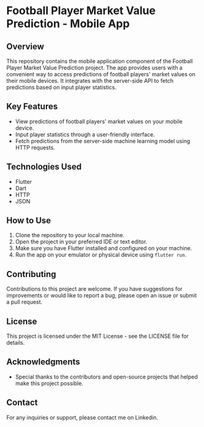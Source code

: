 # Football Player Market Value Prediction - Mobile App

## Overview
This repository contains the mobile application component of the Football Player Market Value Prediction project. The app provides users with a convenient way to access predictions of football players' market values on their mobile devices. It integrates with the server-side API to fetch predictions based on input player statistics.

## Key Features
- View predictions of football players' market values on your mobile device.
- Input player statistics through a user-friendly interface.
- Fetch predictions from the server-side machine learning model using HTTP requests.

## Technologies Used
- Flutter
- Dart
- HTTP
- JSON

## How to Use
1. Clone the repository to your local machine.
2. Open the project in your preferred IDE or text editor.
3. Make sure you have Flutter installed and configured on your machine.
4. Run the app on your emulator or physical device using `flutter run`.

## Contributing
Contributions to this project are welcome. If you have suggestions for improvements or would like to report a bug, please open an issue or submit a pull request.

## License
This project is licensed under the MIT License - see the LICENSE file for details.

## Acknowledgments
- Special thanks to the contributors and open-source projects that helped make this project possible.

## Contact
For any inquiries or support, please contact me on Linkedin.
